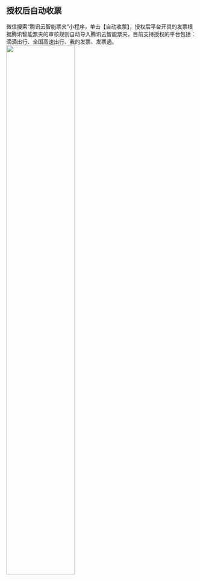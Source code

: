 <style> 
img { width:60%; } 
</style>

## 授权后自动收票
微信搜索“腾讯云智能票夹”小程序，单击【自动收票】，授权后平台开具的发票根据腾讯智能票夹的审核规则自动导入腾讯云智能票夹，目前支持授权的平台包括：滴滴出行、全国高速出行、我的发票、发票通。
![](https://main.qcloudimg.com/raw/1e14cc03dc5b73fd79ad432d79893edc.png)
